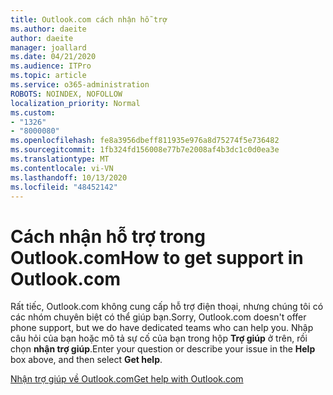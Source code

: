 ```yaml
---
title: Outlook.com cách nhận hỗ trợ
ms.author: daeite
author: daeite
manager: joallard
ms.date: 04/21/2020
ms.audience: ITPro
ms.topic: article
ms.service: o365-administration
ROBOTS: NOINDEX, NOFOLLOW
localization_priority: Normal
ms.custom:
- "1326"
- "8000080"
ms.openlocfilehash: fe8a3956dbeff811935e976a8d75274f5e736482
ms.sourcegitcommit: 1fb324fd156008e77b7e2008af4b3dc1c0d0ea3e
ms.translationtype: MT
ms.contentlocale: vi-VN
ms.lasthandoff: 10/13/2020
ms.locfileid: "48452142"
---
```

# <a name="how-to-get-support-in-outlookcom"></a><span data-ttu-id="e3c02-102">Cách nhận hỗ trợ trong Outlook.com</span><span class="sxs-lookup"><span data-stu-id="e3c02-102">How to get support in Outlook.com</span></span>

<span data-ttu-id="e3c02-103">Rất tiếc, Outlook.com không cung cấp hỗ trợ điện thoại, nhưng chúng tôi có các nhóm chuyên biệt có thể giúp bạn.</span><span class="sxs-lookup"><span data-stu-id="e3c02-103">Sorry, Outlook.com doesn't offer phone support, but we do have dedicated teams who can help you.</span></span>
<span data-ttu-id="e3c02-104">Nhập câu hỏi của bạn hoặc mô tả sự cố của bạn trong hộp **Trợ giúp** ở trên, rồi chọn **nhận trợ giúp**.</span><span class="sxs-lookup"><span data-stu-id="e3c02-104">Enter your question or describe your issue in the **Help** box above, and then select **Get help**.</span></span>

[<span data-ttu-id="e3c02-105">Nhận trợ giúp về Outlook.com</span><span class="sxs-lookup"><span data-stu-id="e3c02-105">Get help with Outlook.com</span></span>](https://support.office.com/article/40676ad0-c831-45ac-a023-5be633be798d?wt.mc_id=Office_Outlook_com_Alchemy)

